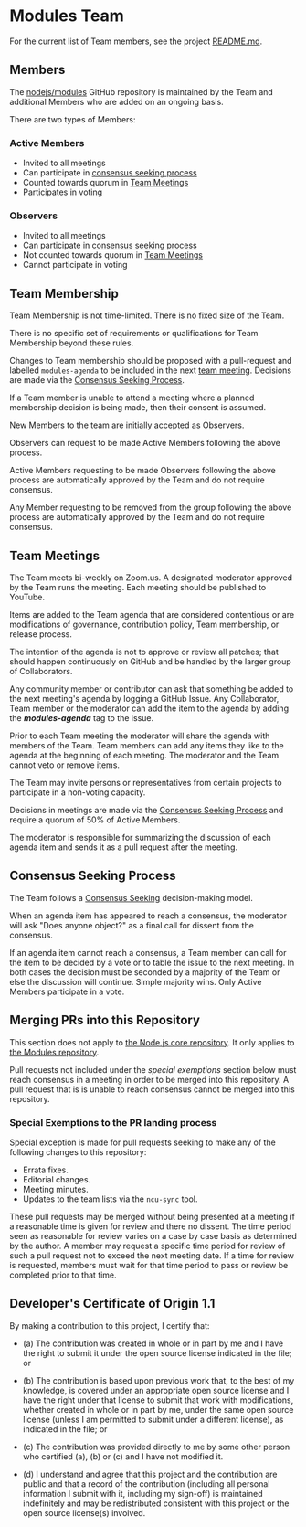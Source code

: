 # Modules Team

For the current list of Team members, see the project
[README.md](./README.md).

## Members

The [nodejs/modules](https://github.com/nodejs/modules) GitHub
repository is maintained by the Team and additional Members who are
added on an ongoing basis.

There are two types of Members:

### Active Members

* Invited to all meetings
* Can participate in [consensus seeking process](#consensus-seeking-process)
* Counted towards quorum in [Team Meetings](#team-meetings)
* Participates in voting

### Observers

* Invited to all meetings
* Can participate in [consensus seeking process](#consensus-seeking-process)
* Not counted towards quorum in [Team Meetings](#team-meetings)
* Cannot participate in voting

## Team Membership

Team Membership is not time-limited. There is no fixed size of the Team.

There is no specific set of requirements or qualifications for Team Membership beyond these rules.

Changes to Team membership should be proposed with a pull-request and labelled `modules-agenda`
to be included in the next [team meeting](#team-meetings). Decisions are made via the
[Consensus Seeking Process](#consensus-seeking-process).

If a Team member is unable to attend a meeting where a planned membership decision is being made,
then their consent is assumed.

New Members to the team are initially accepted as Observers.

Observers can request to be made Active Members following the above process.

Active Members requesting to be made Observers following the above process are automatically approved
by the Team and do not require consensus.

Any Member requesting to be removed from the group following the above process are automatically approved
by the Team and do not require consensus.

## Team Meetings

The Team meets bi-weekly on Zoom.us. A designated moderator
approved by the Team runs the meeting. Each meeting should be
published to YouTube.

Items are added to the Team agenda that are considered contentious or
are modifications of governance, contribution policy, Team membership,
or release process.

The intention of the agenda is not to approve or review all patches;
that should happen continuously on GitHub and be handled by the larger
group of Collaborators.

Any community member or contributor can ask that something be added to
the next meeting's agenda by logging a GitHub Issue. Any Collaborator,
Team member or the moderator can add the item to the agenda by adding
the ***modules-agenda*** tag to the issue.

Prior to each Team meeting the moderator will share the agenda with
members of the Team. Team members can add any items they like to the
agenda at the beginning of each meeting. The moderator and the Team
cannot veto or remove items.

The Team may invite persons or representatives from certain projects to
participate in a non-voting capacity.

Decisions in meetings are made via the [Consensus Seeking Process](#Consensus-Seeking-Process)
and require a quorum of 50% of Active Members.

The moderator is responsible for summarizing the discussion of each
agenda item and sends it as a pull request after the meeting.

## Consensus Seeking Process

The Team follows a
[Consensus Seeking](http://en.wikipedia.org/wiki/Consensus-seeking_decision-making)
decision-making model.

When an agenda item has appeared to reach a consensus, the moderator
will ask "Does anyone object?" as a final call for dissent from the
consensus.

If an agenda item cannot reach a consensus, a Team member can call for
the item to be decided by a vote or to table the issue to the next
meeting. In both cases the decision must be seconded by a majority of the Team
or else the discussion will continue. Simple majority wins. Only Active
Members participate in a vote.

## Merging PRs into this Repository

This section does not apply to [the Node.js core repository](https://github.com/nodejs/node).
It only applies to [the Modules repository](https://github.com/nodejs/modules).

Pull requests not included under the _special exemptions_ section below must
reach consensus in a meeting in order to be merged into this repository. A pull
request that is is unable to reach consensus cannot be merged into this
repository.

### Special Exemptions to the PR landing process

Special exception is made for pull requests seeking to make any of the following
changes to this repository:

- Errata fixes.
- Editorial changes.
- Meeting minutes.
- Updates to the team lists via the `ncu-sync` tool.

These pull requests may be merged without being presented at a meeting if a
reasonable time is given for review and there no dissent. The time period seen
as reasonable for review varies on a case by case basis as determined by the
author. A member may request a specific time period for review of such a pull
request not to exceed the next meeting date. If a time for review is requested,
members must wait for that time period to pass or review be completed prior to
that time.

<a id="developers-certificate-of-origin"></a>
## Developer's Certificate of Origin 1.1

By making a contribution to this project, I certify that:

* (a) The contribution was created in whole or in part by me and I
  have the right to submit it under the open source license
  indicated in the file; or

* (b) The contribution is based upon previous work that, to the best
  of my knowledge, is covered under an appropriate open source
  license and I have the right under that license to submit that
  work with modifications, whether created in whole or in part
  by me, under the same open source license (unless I am
  permitted to submit under a different license), as indicated
  in the file; or

* (c) The contribution was provided directly to me by some other
  person who certified (a), (b) or (c) and I have not modified
  it.

* (d) I understand and agree that this project and the contribution
  are public and that a record of the contribution (including all
  personal information I submit with it, including my sign-off) is
  maintained indefinitely and may be redistributed consistent with
  this project or the open source license(s) involved.
